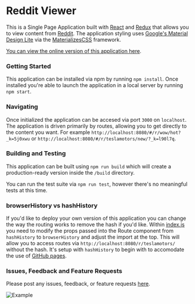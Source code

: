 # Reddit Viewer
This is a Single Page Application built with [React](https://facebook.github.io/react/) and [Redux](https://github.com/reactjs/react-redux) that allows you to view content from [Reddit](http://reddit.com).  The application styling uses [Google's Material Design Lite](https://getmdl.io/) via the [MaterializesCSS](http://materializecss.com/) framework.

[You can view the online version of this application here](https://jamesives.github.io/react-redux-reddit-viewer/).


### Getting Started
This application can be installed via npm by running `npm install`. Once installed you're able to launch the application in a local server by running `npm start`.


### Navigating
Once initialized the application can be accesed via port `3000` on `localhost`. The application is driven primarily by routes, allowing you to get directly to the content you want. For example `http://localhost:8080/#/r/wow/hot?_k=5j0xwu` or `http://localhost:8080/#/r/teslamotors/new/?_k=l90l7q`.


### Building and Testing
This application can be built using `npm run build` which will create a production-ready version inside the `/build` directory. 

You can run the test suite via `npm run test`, however there's no meaningful tests at this time.


### browserHistory vs hashHistory
If you'd like to deploy your own version of this application you can change the way the routing works to remove the hash if you'd like. Within [index.js](https://github.com/JamesIves/react-redux-reddit-viewer/blob/master/src/index.js) you need to modify the props passed into the Route component from `hashHistory` to `browserHistory` and adjust the import at the top. This will allow you to access routes via `http://localhost:8080/r/teslamotors/` without the hash. It's setup with `hashHistory` to begin with to accomodate the use of [GitHub pages](https://pages.github.com/).


### Issues, Feedback and Feature Requests
Please post any issues, feedback, or feature requests [here](https://github.com/JamesIves/react-redux-reddit-viewer/issues).

![Example](assets/application_example.gif)
